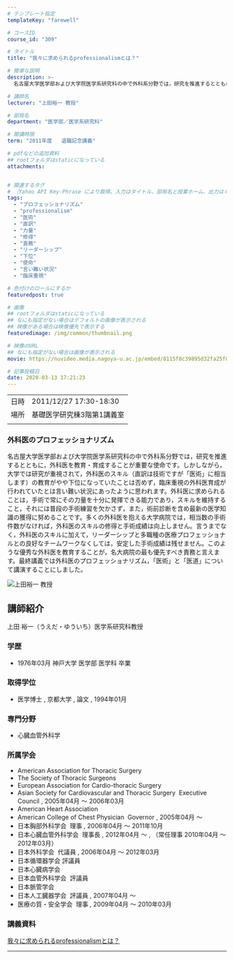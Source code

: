 ```yaml
---
# テンプレート指定
templateKey: "farewell"

# コースID
course_id: "309"

# タイトル
title: "我々に求められるprofessionalismとは？"

# 簡単な説明
description: >-
  名古屋大学医学部および大学院医学系研究科の中で外科系分野では，研究を推進するとともに，外科医を教育・育成することが重要な使命です。しかしながら，大学では研究が重視されて，外科医のスキル（直訳は技術ですが「医術」に相当します）の教育がやや下位になっていたことは否めず，臨床重視の外科医育成が行われていたとは言い難い状況にあったように思われます。外科医に求められることは，手術で常にその力量を十分に発 ....

# 講師名
lecturer: "上田裕一 教授"

# 部局名
department: "医学部／医学系研究科"

# 開講時限
term: "2011年度	退職記念講義"

# pdfなどの追加資料
## rootフォルダはstaticになっている
attachments:


# 関連するタグ
# （Yahoo API Key-Phrase により取得。入力はタイトル、部局名と授業ホーム、出力はキーフレーズ（tags））
tags:
  - "プロフェッショナリズム"
  - "professionalism"
  - "医術"
  - "直訳"
  - "力量"
  - "修得"
  - "責務"
  - "リーダーシップ"
  - "下位"
  - "使命"
  - "言い難い状況"
  - "臨床重視"

# 色付けのロールにするか
featuredpost: true

# 画像
## rootフォルダはstaticになっている
## なにも指定がない場合はデフォルトの画像が表示される
## 映像がある場合は映像優先で表示する
featuredimage: /img/common/thumbnail.png

# 映像のURL
## なにも指定がない場合は画像が表示される
movie: https://nuvideo.media.nagoya-u.ac.jp/embed/8115f8c39895d32fa25f8d51d4ef7e44f8eefb2a

# 記事投稿日
date: 2020-03-13 17:21:23
---
```


|   |   |
|---|---|
| 日時 | 2011/12/27  17:30-18:30 |
| 場所 | 基礎医学研究棟3階第1講義室 |
|   |   |


### 外科医のプロフェッショナリズム

名古屋大学医学部および大学院医学系研究科の中で外科系分野では，研究を推進するとともに，外科医を教育・育成することが重要な使命です。しかしながら，大学では研究が重視されて，外科医のスキル（直訳は技術ですが「医術」に相当します）の教育がやや下位になっていたことは否めず，臨床重視の外科医育成が行われていたとは言い難い状況にあったように思われます。外科医に求められることは，手術で常にその力量を十分に発揮できる能力であり，スキルを維持すること，それには普段の手術練習を欠かさず，また，術前診断を含め最新の医学知識の獲得に努めることです。多くの外科医を抱える大学病院では，相当数の手術件数がなければ，外科医のスキルの修得と手術成績は向上しません。言うまでなく，外科医のスキルに加えて，リーダーシップと多職種の医療プロフェッショナルとの良好なチームワークなくしては，安定した手術成績は残せません。このような優秀な外科医を教育することが，名大病院の最も優先すべき責務と言えます。最終講義では外科医のプロフェッショナリズム，「医術」と「医道」について講演することにしました。


![上田裕一 教授](https://ocw.nagoya-u.jp/files/309/s_H23_ueda_facephoto.jpg) 

## 講師紹介

上田 裕一（うえだ・ゆういち）医学系研究科教授

### 学歴

* 1976年03月 神戸大学 医学部 医学科 卒業

### 取得学位

* 医学博士 , 京都大学 , 論文 , 1994年01月

### 専門分野

* 心臓血管外科学

### 所属学会

* American Association for Thoracic Surgery
* The Society of Thoracic Surgeons
* European Association for Cardio-thoracic Surgery
* Asian Society for Cardiovascular and Thoracic Surgery  Executive Council , 2005年04月 〜 2006年03月
* American Heart Association
* American College of Chest Physician  Governor , 2005年04月 〜
* 日本胸部外科学会  理事 , 2006年04月 〜 2011年10月
* 日本心臓血管外科学会  理事長 , 2012年04月 〜 , （常任理事 2010年04月 〜 2012年03月）
* 日本外科学会  代議員 , 2006年04月 〜 2012年03月
* 日本循環器学会 評議員
* 日本心臓病学会
* 日本血管外科学会  評議員
* 日本脈管学会
* 日本人工臓器学会  評議員 , 2007年04月 〜
* 医療の質・安全学会  理事 , 2009年04月 〜 2010年03月



### 講義資料

[我々に求められるprofessionalismとは？](https://ocw.nagoya-u.jp/files/309/ueda_lastLecture_v2-1.pdf) 





-----